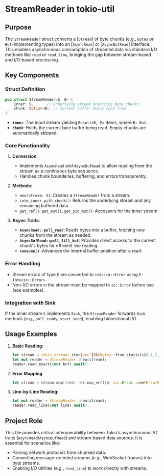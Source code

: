 # StreamReader in tokio-util

## Purpose
The `StreamReader` struct converts a [`Stream`] of byte chunks (e.g., `Bytes` or `Buf`-implementing types) into an [`AsyncRead`] or [`AsyncBufRead`] interface. This enables asynchronous consumption of streamed data via standard I/O methods like `read` or `read_line`, bridging the gap between stream-based and I/O-based processing.

## Key Components

### Struct Definition
```rust
pub struct StreamReader<S, B> {
    inner: S,      // Underlying stream producing byte chunks
    chunk: Option<B>, // Current buffer being read from
}
```
- **`inner`**: The input stream yielding `Result<B, E>` items, where `B: Buf`.
- **`chunk`**: Holds the current byte buffer being read. Empty chunks are automatically skipped.

### Core Functionality
1. **Conversion**:
   - Implements `AsyncRead` and `AsyncBufRead` to allow reading from the stream as a continuous byte sequence.
   - Handles chunk boundaries, buffering, and errors transparently.

2. **Methods**:
   - `new(stream: S)`: Creates a `StreamReader` from a stream.
   - `into_inner_with_chunk()`: Returns the underlying stream and any remaining buffered data.
   - `get_ref()`, `get_mut()`, `get_pin_mut()`: Accessors for the inner stream.

3. **Async Traits**:
   - **`AsyncRead::poll_read`**: Reads bytes into a buffer, fetching new chunks from the stream as needed.
   - **`AsyncBufRead::poll_fill_buf`**: Provides direct access to the current chunk's bytes for efficient line reading.
   - **`consume()`**: Advances the internal buffer position after a read.

### Error Handling
- Stream errors of type `E` are converted to `std::io::Error` using `E: Into<io::Error>`.
- Non-I/O errors in the stream must be mapped to `io::Error` before use (see examples).

### Integration with Sink
If the inner stream `S` implements `Sink`, the `StreamReader` forwards `Sink` methods (e.g., `poll_ready`, `start_send`), enabling bidirectional I/O.

## Usage Examples
1. **Basic Reading**:
   ```rust
   let stream = tokio_stream::iter(vec![Ok(Bytes::from_static(&[0,1,2,3]))]);
   let mut reader = StreamReader::new(stream);
   reader.read_exact(&mut buf).await?;
   ```

2. **Error Mapping**:
   ```rust
   let stream = stream.map(|res| res.map_err(|e| io::Error::new(ErrorKind::Other, e)));
   ```

3. **Line-by-Line Reading**:
   ```rust
   let mut reader = StreamReader::new(stream);
   reader.read_line(&mut line).await?;
   ```

## Project Role
This file provides critical interoperability between Tokio's asynchronous I/O traits (`AsyncRead`/`AsyncBufRead`) and stream-based data sources. It is essential for scenarios like:
- Parsing network protocols from chunked data.
- Converting message-oriented streams (e.g., WebSocket frames) into byte streams.
- Enabling I/O utilities (e.g., `read_line`) to work directly with streams.
